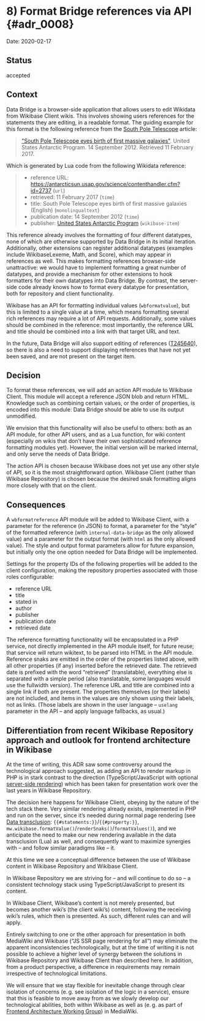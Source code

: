# 8) Format Bridge references via API {#adr_0008}

Date: 2020-02-17

## Status

accepted

## Context

Data Bridge is a browser-side application that allows users to edit Wikidata from Wikibase Client wikis.
This involves showing users references for the statements they are editing, in a readable format.
The guiding example for this format is the following reference from the [South Pole Telescope] article:

> ["South Pole Telescope eyes birth of first massive galaxies"](https://antarcticsun.usap.gov/science/contenthandler.cfm?id=2737). United States Antarctic Program. 14 September 2012. Retrieved 11 February 2017.

Which is generated by Lua code from the following Wikidata reference:

> - reference URL: https://antarcticsun.usap.gov/science/contenthandler.cfm?id=2737 (`url`)
> - retrieved: 11 February 2017 (`time`)
> - title: South Pole Telescope eyes birth of first massive galaxies (English) (`monolingualtext`)
> - publication date: 14 September 2012 (`time`)
> - publisher: [United States Antarctic Program][Q955267] (`wikibase-item`)

This reference already involves the formatting of four different datatypes, none of which are otherwise supported by Data Bridge in its initial iteration.
Additionally, other extensions can register additional datatypes (examples include WikibaseLexeme, Math, and Score), which may appear in references as well.
This makes formatting references browser-side unattractive:
we would have to implement formatting a great number of datatypes, and provide a mechanism for other extensions to hook formatters for their own datatypes into Data Bridge.
By contrast, the server-side code already knows how to format every datatype for presentation,
both for repository and client functionality.

Wikibase has an API for formatting individual values (`wbformatvalue`),
but this is limited to a single value at a time,
which means formatting several rich references may require a lot of API requests.
Additionally, some values should be combined in the reference:
most importantly, the reference URL and title should be combined into a link with that target URL and text.

In the future, Data Bridge will also support editing of references ([T245640]),
so there is also a need to support displaying references that have not yet been saved, and are not present on the target item.

## Decision

To format these references, we will add an action API module to Wikibase Client.
This module will accept a reference JSON blob and return HTML.
Knowledge such as combining certain values, or the order of properties, is encoded into this module:
Data Bridge should be able to use its output unmodified.

We envision that this functionality will also be useful to others:
both as an API module, for other API users,
and as a Lua function, for wiki content
(especially on wikis that don’t have their own sophisticated reference formatting modules yet).
However, the initial version will be marked internal, and only serve the needs of Data Bridge.

The action API is chosen because Wikibase does not yet use any other style of API,
so it is the most straightforward option.
Wikibase Client (rather than Wikibase Repository) is chosen
because the desired snak formatting aligns more closely with that on the client.

## Consequences

A `wbformatreference` API module will be added to Wikibase Client,
with a parameter for the reference (in JSON) to format,
a parameter for the “style” of the formatted reference (with `internal-data-bridge` as the only allowed value)
and a parameter for the output format (with `html` as the only allowed value).
The style and output format parameters allow for future expansion,
but initially only the one option needed for Data Bridge will be implemented.

Settings for the property IDs of the following properties will be added to the client configuration,
making the repository properties associated with those roles configurable:
- reference URL
- title
- stated in
- author
- publisher
- publication date
- retrieved date

The reference formatting functionality will be encapsulated in a PHP service,
not directly implemented in the API module itself,
for future reuse;
that service will return wikitext, to be parsed into HTML in the API module.
Reference snaks are emitted in the order of the properties listed above,
with all other properties (if any) inserted before the retrieved date.
The retrieved date is prefixed with the word “retrieved” (translatable),
everything else is separated with a simple period (also translatable, some languages would use the fullwidth version).
The reference URL and title are combined into a single link if both are present.
The properties themselves (or their labels) are not included, and items in the values are only shown using their labels, not as links.
(Those labels are shown in the user language – `uselang` parameter in the API – and apply language fallbacks, as usual.)

## Differentiation from recent Wikibase Repository approach and outlook for frontend architecture in Wikibase

At the time of writing, this ADR saw some controversy around the technological approach suggested,
as adding an API to render markup in PHP is in stark contrast to the direction 
(TypeScript/JavaScript with optional [server-side rendering][SSR])
which has been taken for presentation work over the last years in Wikibase Repository.

The decision here happens for Wikibase Client, obeying by the nature of the tech stack there.
Very similar rendering already exists, implemented in PHP and run on the server,
since it’s needed during normal page rendering
(see [Data transclusion][]: `{{#statements:}}`/`{{#property:}}`, `mw.wikibase.formatValue()`/`renderSnaks()`/`formatValues()`),
and we anticipate the need to make our new rendering available in the data transclusion (Lua) as well,
and consequently want to maximize synergies with – and follow similar paradigms like – it.

At this time we see a conceptual difference between the use of Wikibase content in Wikibase Repository and Wikibase Client.

In Wikibase Repository we are striving for – and will continue to do so –
a consistent technology stack using TypeScript/JavaScript to present its content.

In Wikibase Client, Wikibase’s content is not merely presented, but becomes another wiki’s (the client wiki’s) content,
following the receiving wiki’s rules, which then is presented.
As such, different rules can and will apply.

Entirely switching to one or the other approach for presentation in both MediaWiki and Wikibase 
(“JS SSR page rendering for all”) may eliminate the apparent inconsistencies technologically,
but at the time of writing it is not possible to achieve a higher level of synergy between the solutions in Wikibase Repository and Wikibase Client than described here.
In addition, from a product perspective, a difference in requirements may remain irrespective of technological limitations.

We will ensure that we stay flexible for inevitable change through clear isolation of concerns
(e. g. see isolation of the logic in a service),
ensure that this is feasible to move away from as we slowly develop our technological abilities,
both within Wikibase as well as (e. g. as part of [Frontend Architecture Working Group][FAWG]) in MediaWiki.

[South Pole Telescope]: https://en.wikipedia.org/wiki/South_Pole_Telescope
[Q955267]: https://www.wikidata.org/wiki/Q955267
[T245640]: https://phabricator.wikimedia.org/T245640
[SSR]: https://wikitech.wikimedia.org/wiki/WMDE/Wikidata/SSR_Service#Overview
[Data transclusion]: https://www.mediawiki.org/wiki/Wikibase/Installation/Advanced_configuration#Data_transclusion
[FAWG]: https://www.mediawiki.org/wiki/Frontend_Architecture_Working_Group
